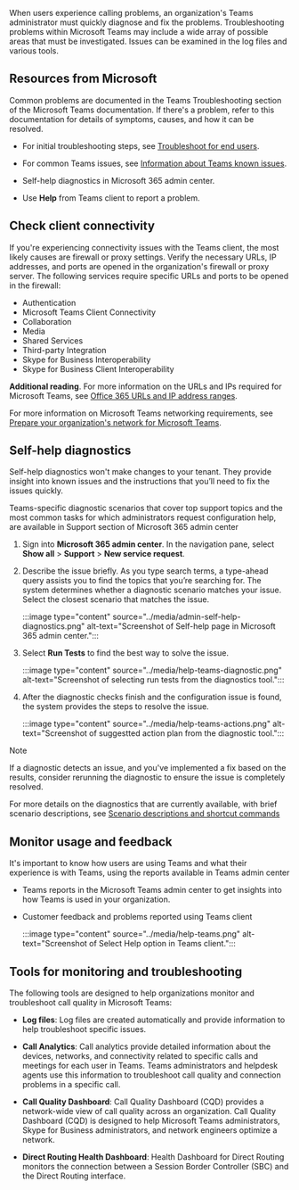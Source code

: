 When users experience calling problems, an organization's Teams administrator must quickly diagnose and fix the problems. Troubleshooting problems within Microsoft Teams may include a wide array of possible areas that must be investigated. Issues can be examined in the log files and various tools. 

## Resources from Microsoft

Common problems are documented in the Teams Troubleshooting section of the Microsoft Teams documentation. If there's a problem, refer to this documentation for details of symptoms, causes, and how it can be resolved.

* For initial troubleshooting steps, see [Troubleshoot for end users](https://support.microsoft.com/office/troubleshoot-6fa7c08a-6fd4-47a0-b275-90a5f60f1df9?azure-portal=true).

* For common Teams issues, see [Information about Teams known issues](/microsoftteams/troubleshoot/teams-welcome?azure-portal=true).

* Self-help diagnostics in Microsoft 365 admin center.

* Use **Help** from Teams client to report a problem.

## Check client connectivity

If you're experiencing connectivity issues with the Teams client, the most likely causes are firewall or proxy settings. Verify the necessary URLs, IP addresses, and ports are opened in the organization's firewall or proxy server. The following services require specific URLs and ports to be opened in the firewall:

* Authentication
* Microsoft Teams Client Connectivity
* Collaboration
* Media
* Shared Services
* Third-party Integration
* Skype for Business Interoperability
* Skype for Business Client Interoperability

**Additional reading**. For more information on the URLs and IPs required for Microsoft Teams, see [Office 365 URLs and IP address ranges](/microsoft-365/enterprise/urls-and-ip-address-ranges?azure-portal=true).

For more information on Microsoft Teams networking requirements, see [Prepare your organization's network for Microsoft Teams](/microsoftteams/prepare-network?azure-portal=true).


## Self-help diagnostics

Self-help diagnostics won't make changes to your tenant. They provide insight into known issues and the instructions that you’ll need to fix the issues quickly.

Teams-specific diagnostic scenarios that cover top support topics and the most common tasks for which administrators request configuration help, are available in Support section of Microsoft 365 admin center

1.	Sign into **Microsoft 365 admin center**. In the navigation pane, select **Show all** > **Support** > **New service request**. 

2.	Describe the issue briefly. As you type search terms, a type-ahead query assists you to find the topics that you’re searching for. The system determines whether a diagnostic scenario matches your issue. Select the closest scenario that matches the issue.

    :::image type="content" source="../media/admin-self-help-diagnostics.png" alt-text="Screenshot of Self-help page in Microsoft 365 admin center.":::

3. Select **Run Tests** to find the best way to solve the issue. 

    :::image type="content" source="../media/help-teams-diagnostic.png" alt-text="Screenshot of selecting run tests from the diagnostics tool.":::

4.	After the diagnostic checks finish and the configuration issue is found, the system provides the steps to resolve the issue.

    :::image type="content" source="../media/help-teams-actions.png" alt-text="Screenshot of suggestted action plan from the diagnostic tool.":::

> [!NOTE]
> If a diagnostic detects an issue, and you've implemented a fix based on the results, consider rerunning the diagnostic to ensure the issue is completely resolved.

For more details on the diagnostics that are currently available, with brief scenario descriptions, see [Scenario descriptions and shortcut commands](/microsoftteams/troubleshoot/teams-administration/admin-self-help-diagnostics?azure-portal=true#what-scenarios-are-currently-covered)

## Monitor usage and feedback

It's important to know how users are using Teams and what their experience is with Teams, using the reports available in Teams admin center

* Teams reports in the Microsoft Teams admin center to get insights into how Teams is used in your organization. 

* Customer feedback and problems reported using Teams client 

    :::image type="content" source="../media/help-teams.png" alt-text="Screenshot of Select Help option in Teams client.":::


## Tools for monitoring and troubleshooting

The following tools are designed to help organizations monitor and troubleshoot call quality in Microsoft Teams:

* **Log files**: Log files are created automatically and provide information to help troubleshoot specific issues.

* **Call Analytics**: Call analytics provide detailed information about the devices, networks, and connectivity related to  specific calls and meetings for each user in Teams. Teams administrators and helpdesk agents use this information to troubleshoot call quality and connection problems in a specific call.

* **Call Quality Dashboard**: Call Quality Dashboard (CQD) provides a network-wide view of call quality across an organization. Call Quality Dashboard (CQD) is designed to help Microsoft Teams administrators, Skype for Business administrators, and network engineers optimize a network.

* **Direct Routing Health Dashboard**: Health Dashboard for Direct Routing monitors the connection between a Session Border Controller (SBC) and the Direct Routing interface.
